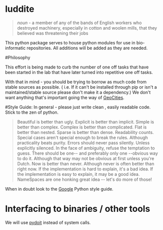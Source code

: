 # luddite

> *noun* - a member of any of the bands of English workers who destroyed machinery, especially in cotton and woolen mills, that they believed was threatening their jobs 

This python package serves to house python modules for use in bio-informatic repositories. All additions will be added as they are needed. 

#Philosophy

This effort is being made to curb the number of one off tasks that have been started in the lab that have later turned into repetitive one off tasks. 

With that in mind - you should be trying to borrow as much code from stable sources as possible. ( i.e. If it can't be installed through pip or isn't a maintained/stable source please don't make it a dependency.) We don't want anything that's important going the way of [GeoCities](https://en.wikipedia.org/wiki/Yahoo!_GeoCities). 

#Style Guide: 
In general - please just write clean , easily readable code. Stick to the zen of python. 

> Beautiful is better than ugly.
> Explicit is better than implicit.
> Simple is better than complex.
> Complex is better than complicated.
> Flat is better than nested.
> Sparse is better than dense.
> Readability counts.
> Special cases aren't special enough to break the rules.
>     Although practicality beats purity.
> Errors should never pass silently.
>     Unless explicitly silenced.
> In the face of ambiguity, refuse the temptation to guess.
> There should be one-- and preferably only one --obvious way to do it.
>     Although that way may not be obvious at first unless you're Dutch.
> Now is better than never.
>     Although never is often better than right now.
> If the implementation is hard to explain, it's a bad idea.
> If the implementation is easy to explain, it may be a good idea.
> NameSpaces are one honking great idea -- let's do more of those!

When in doubt look to the [Google](https://google.github.io/styleguide/pyguide.html) Python style guide.

# Interfacing to binaries / other tools

We will use [pydoit](http://pydoit.org/) instead of system calls. 





